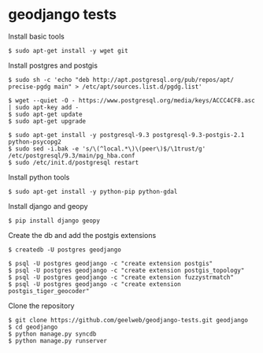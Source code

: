 # geodjango tests

Install basic tools

    $ sudo apt-get install -y wget git

Install postgres and postgis

    $ sudo sh -c 'echo "deb http://apt.postgresql.org/pub/repos/apt/ precise-pgdg main" > /etc/apt/sources.list.d/pgdg.list'

    $ wget --quiet -O - https://www.postgresql.org/media/keys/ACCC4CF8.asc | sudo apt-key add -
    $ sudo apt-get update
    $ sudo apt-get upgrade

    $ sudo apt-get install -y postgresql-9.3 postgresql-9.3-postgis-2.1 python-psycopg2
    $ sudo sed -i.bak -e 's/\(^local.*\)\(peer\)$/\1trust/g' /etc/postgresql/9.3/main/pg_hba.conf
    $ sudo /etc/init.d/postgresql restart

Install python tools

    $ sudo apt-get install -y python-pip python-gdal

Install django and geopy

    $ pip install django geopy

Create the db and add the postgis extensions

    $ createdb -U postgres geodjango

    $ psql -U postgres geodjango -c "create extension postgis"
    $ psql -U postgres geodjango -c "create extension postgis_topology"
    $ psql -U postgres geodjango -c "create extension fuzzystrmatch"
    $ psql -U postgres geodjango -c "create extension postgis_tiger_geocoder"

Clone the repository

    $ git clone https://github.com/geelweb/geodjango-tests.git geodjango
    $ cd geodjango
    $ python manage.py syncdb
    $ python manage.py runserver


